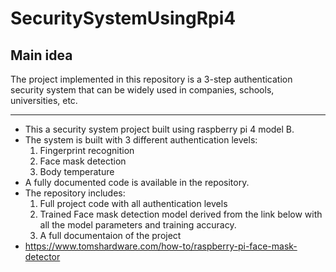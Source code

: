 # SecuritySystemUsingRpi4
## Main idea
The project implemented in this repository is a 3-step authentication security system that can 
be widely used in companies, schools, universities, etc.
___
- This a security system project built using raspberry pi 4 model B.
- The system is built with 3 different authentication levels:
  1. Fingerprint recognition
  2. Face mask detection
  3. Body temperature
- A fully documented code is available in the repository.
- The repository includes:
  1. Full project code with all authentication levels
  2. Trained Face mask detection model derived from the link below with all the model parameters and training accuracy.
  3. A full documentaion of the project
- https://www.tomshardware.com/how-to/raspberry-pi-face-mask-detector
